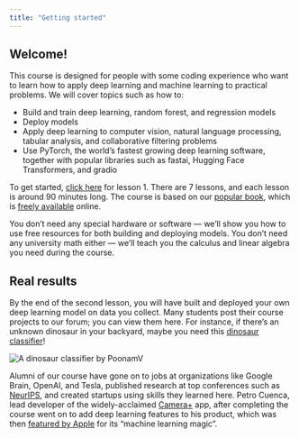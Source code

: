 ```yaml
---
title: "Getting started"
---
```


## Welcome!

This course is designed for people with some coding experience who want to learn how to apply deep learning and machine learning to practical problems. We will cover topics such as how to:

- Build and train deep learning, random forest, and regression models
- Deploy models
- Apply deep learning to computer vision, natural language processing, tabular analysis, and collaborative filtering problems
- Use PyTorch, the world’s fastest growing deep learning software, together with popular libraries such as fastai, Hugging Face Transformers, and gradio

To get started, [click here]() for lesson 1. There are 7 lessons, and each lesson is around 90 minutes long. The course is based on our [popular book](https://www.amazon.com/Deep-Learning-Coders-fastai-PyTorch/dp/1492045527), which is [freely available](https://github.com/fastai/fastbook) online.

You don’t need any special hardware or software — we’ll show you how to use free resources for both building and deploying models. You don’t need any university math either — we’ll teach you the calculus and linear algebra you need during the course.

## Real results

By the end of the second lesson, you will have built and deployed your own deep learning model on data you collect. Many students post their course projects to our forum; you can view them here. For instance, if there’s an unknown dinosaur in your backyard, maybe you need this [dinosaur classifier](https://notebooksg.jarvislabs.ai/U7mQvWgvra53-YvTogLgJCfNzgJxRJv238Go2bHoAmHBqQFHoOL1ZFeKDG8gYmnO/)!

![A dinosaur classifier by PoonamV](https://user-images.githubusercontent.com/346999/177054810-3e56fcb1-4fb7-418a-b10b-351bab20bf6b.png)

Alumni of our course have gone on to jobs at organizations like Google Brain, OpenAI, and Tesla, published research at top conferences such as [NeurIPS](https://en.wikipedia.org/wiki/Conference_on_Neural_Information_Processing_Systems), and created startups using skills they learned here. Petro Cuenca, lead developer of the widely-acclaimed [Camera+](https://camera.plus/) app, after completing the course went on to add deep learning features to his product, which was then [featured by Apple](https://twitter.com/pcuenq/status/1540121042596904963) for its “machine learning magic”.

